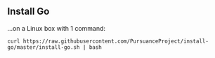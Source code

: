 ## Install Go

...on a Linux box with 1 command:

    curl https://raw.githubusercontent.com/PursuanceProject/install-go/master/install-go.sh | bash
